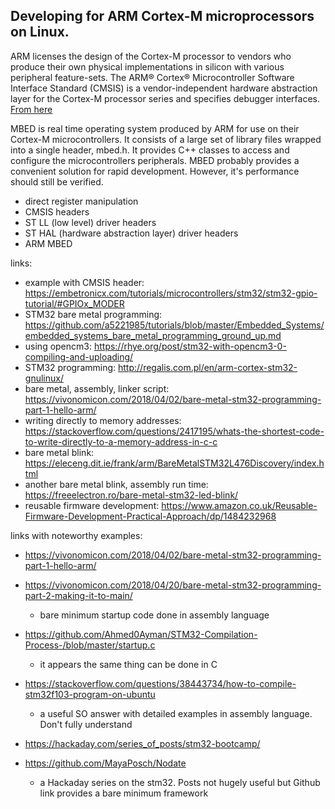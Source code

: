 ## Developing for ARM Cortex-M microprocessors on Linux.

ARM licenses the design of the Cortex-M processor to vendors who produce their own physical implementations in silicon with various peripheral feature-sets.
The ARM® Cortex® Microcontroller Software Interface Standard (CMSIS) is a vendor-independent hardware abstraction layer for the Cortex-M processor series and specifies debugger interfaces. [From here](http://regalis.com.pl/en/arm-cortex-stm32-gnulinux/)

MBED is real time operating system produced by ARM for use on their Cortex-M microcontrollers. It consists of a large set of library files wrapped into a single header, mbed.h. It provides C++ classes to access and configure the microcontrollers peripherals. MBED probably provides a convenient solution for rapid development. However, it's performance should still be verified.

- direct register manipulation
- CMSIS headers
- ST LL (low level) driver headers
- ST HAL (hardware abstraction layer) driver headers
- ARM MBED

links:
- example with CMSIS header: https://embetronicx.com/tutorials/microcontrollers/stm32/stm32-gpio-tutorial/#GPIOx_MODER
- STM32 bare metal programming: https://github.com/a5221985/tutorials/blob/master/Embedded_Systems/embedded_systems_bare_metal_programming_ground_up.md
- using opencm3: https://rhye.org/post/stm32-with-opencm3-0-compiling-and-uploading/
- STM32 programming: http://regalis.com.pl/en/arm-cortex-stm32-gnulinux/
- bare metal, assembly, linker script: https://vivonomicon.com/2018/04/02/bare-metal-stm32-programming-part-1-hello-arm/
- writing directly to memory addresses: https://stackoverflow.com/questions/2417195/whats-the-shortest-code-to-write-directly-to-a-memory-address-in-c-c
- bare metal blink: https://eleceng.dit.ie/frank/arm/BareMetalSTM32L476Discovery/index.html
- another bare metal blink, assembly run time: https://freeelectron.ro/bare-metal-stm32-led-blink/
- reusable firmware development: https://www.amazon.co.uk/Reusable-Firmware-Development-Practical-Approach/dp/1484232968

links with noteworthy examples:
- https://vivonomicon.com/2018/04/02/bare-metal-stm32-programming-part-1-hello-arm/
- https://vivonomicon.com/2018/04/20/bare-metal-stm32-programming-part-2-making-it-to-main/
    - bare minimum startup code done in assembly language

- https://github.com/Ahmed0Ayman/STM32-Compilation-Process-/blob/master/startup.c
    - it appears the same thing can be done in C

- https://stackoverflow.com/questions/38443734/how-to-compile-stm32f103-program-on-ubuntu
    - a useful SO answer with detailed examples in assembly language. Don't fully understand

- https://hackaday.com/series_of_posts/stm32-bootcamp/
- https://github.com/MayaPosch/Nodate
    - a Hackaday series on the stm32. Posts not hugely useful but Github link provides a bare minimum framework